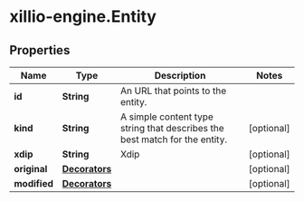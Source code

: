# xillio-engine.Entity

## Properties
Name | Type | Description | Notes
------------ | ------------- | ------------- | -------------
**id** | **String** | An URL that points to the entity. | 
**kind** | **String** | A simple content type string that describes the best match for the entity. | [optional] 
**xdip** | **String** | Xdip | [optional] 
**original** | [**Decorators**](Decorators.md) |  | [optional] 
**modified** | [**Decorators**](Decorators.md) |  | [optional] 


